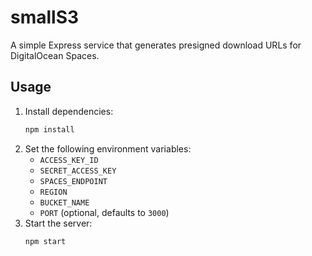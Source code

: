 # smallS3

A simple Express service that generates presigned download URLs for DigitalOcean Spaces.

## Usage

1. Install dependencies:
   ```bash
   npm install
   ```
2. Set the following environment variables:
   - `ACCESS_KEY_ID`
   - `SECRET_ACCESS_KEY`
   - `SPACES_ENDPOINT`
   - `REGION`
   - `BUCKET_NAME`
   - `PORT` (optional, defaults to `3000`)
3. Start the server:
   ```bash
   npm start
   ```
